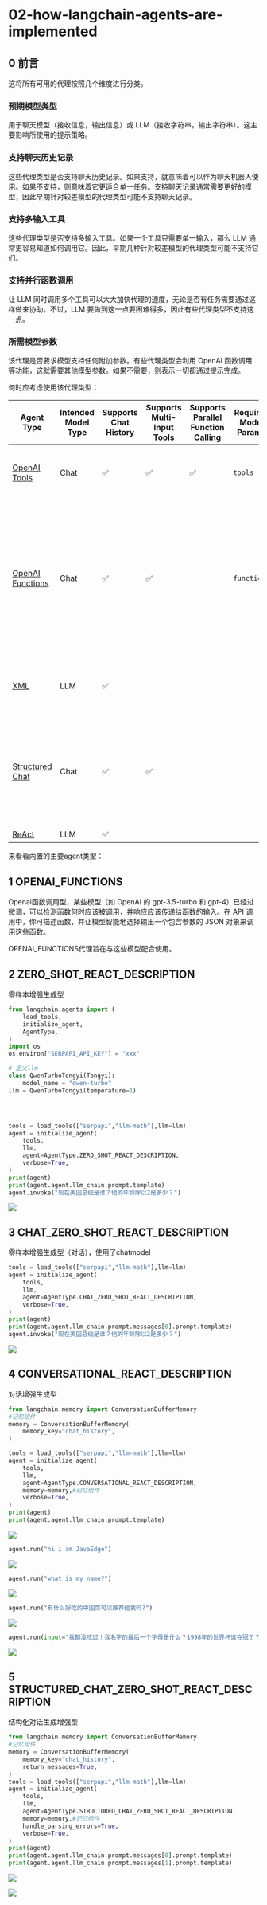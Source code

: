 # 02-how-langchain-agents-are-implemented

## 0 前言

这将所有可用的代理按照几个维度进行分类。

### 预期模型类型

用于聊天模型（接收信息，输出信息）或 LLM（接收字符串，输出字符串）。这主要影响所使用的提示策略。

### 支持聊天历史记录

这些代理类型是否支持聊天历史记录。如果支持，就意味着可以作为聊天机器人使用。如果不支持，则意味着它更适合单一任务。支持聊天记录通常需要更好的模型，因此早期针对较差模型的代理类型可能不支持聊天记录。

### 支持多输入工具

这些代理类型是否支持多输入工具。如果一个工具只需要单一输入，那么 LLM 通常更容易知道如何调用它。因此，早期几种针对较差模型的代理类型可能不支持它们。

### 支持并行函数调用

让 LLM 同时调用多个工具可以大大加快代理的速度，无论是否有任务需要通过这样做来协助。不过，LLM 要做到这一点要困难得多，因此有些代理类型不支持这一点。

### 所需模型参数

该代理是否要求模型支持任何附加参数。有些代理类型会利用 OpenAI 函数调用等功能，这就需要其他模型参数。如果不需要，则表示一切都通过提示完成。

何时应考虑使用该代理类型：

| Agent Type                                                   | Intended Model Type | Supports Chat History | Supports Multi-Input Tools | Supports Parallel Function Calling | Required Model Params | When to Use                                                  |
| ------------------------------------------------------------ | ------------------- | --------------------- | -------------------------- | ---------------------------------- | --------------------- | ------------------------------------------------------------ |
| [OpenAI Tools](https://js.langchain.com/v0.1/docs/modules/agents/agent_types/openai_tools_agent/) | Chat                | ✅                     | ✅                          | ✅                                  | `tools`               | 若使用的最新OpenAI model (1106+)                             |
| [OpenAI Functions](https://js.langchain.com/v0.1/docs/modules/agents/agent_types/openai_functions_agent/) | Chat                | ✅                     | ✅                          |                                    | `functions`           | 如果您使用的是 OpenAI 模型，或者是针对函数调用进行了微调并公开了与 OpenAI 相同函数参数的开源模型 |
| [XML](https://js.langchain.com/v0.1/docs/modules/agents/agent_types/xml/) | LLM                 | ✅                     |                            |                                    |                       | Anthropic模型或其他擅长 XML 的模型                           |
| [Structured Chat](https://js.langchain.com/v0.1/docs/modules/agents/agent_types/structured_chat/) | Chat                | ✅                     | ✅                          |                                    |                       | 如果您需要支持具有多个输入的工具，并且正在使用不支持函数调用的模型 |
| [ReAct](https://js.langchain.com/v0.1/docs/modules/agents/agent_types/react/) | LLM                 | ✅                     |                            |                                    |                       | 简化模型                                                     |

来看看内置的主要agent类型：

## 1 OPENAI_FUNCTIONS

Openai函数调用型，某些模型（如 OpenAI 的 gpt-3.5-turbo 和 gpt-4）已经过微调，可以检测函数何时应该被调用，并响应应该传递给函数的输入。在 API 调用中，你可描述函数，并让模型智能地选择输出一个包含参数的 JSON 对象来调用这些函数。

OPENAI_FUNCTIONS代理旨在与这些模型配合使用。

## 2 ZERO_SHOT_REACT_DESCRIPTION

零样本增强生成型

```python
from langchain.agents import (
    load_tools,
    initialize_agent,
    AgentType,
)
import os
os.environ["SERPAPI_API_KEY"] = "xxx"

# 定义llm
class QwenTurboTongyi(Tongyi):
    model_name = "qwen-turbo"
llm = QwenTurboTongyi(temperature=1)




tools = load_tools(["serpapi","llm-math"],llm=llm)
agent = initialize_agent(
    tools,
    llm,
    agent=AgentType.ZERO_SHOT_REACT_DESCRIPTION,
    verbose=True,
)
print(agent)
print(agent.agent.llm_chain.prompt.template)
agent.invoke("现在美国总统是谁？他的年龄除以2是多少？")
```



![](https://my-img.javaedge.com.cn/javaedge-blog/2024/06/523d5ab41fef3cf7a709cb23b743ac26.png)



## 3 CHAT_ZERO_SHOT_REACT_DESCRIPTION

零样本增强生成型（对话），使用了chatmodel

```python
tools = load_tools(["serpapi","llm-math"],llm=llm)
agent = initialize_agent(
    tools,
    llm,
    agent=AgentType.CHAT_ZERO_SHOT_REACT_DESCRIPTION,
    verbose=True,
)
print(agent)
print(agent.agent.llm_chain.prompt.messages[0].prompt.template)
agent.invoke("现在美国总统是谁？他的年龄除以2是多少？")
```



![](https://my-img.javaedge.com.cn/javaedge-blog/2024/06/736bfe538df5d91bc8f4ad4a55352efd.png)



## 4 CONVERSATIONAL_REACT_DESCRIPTION

对话增强生成型

```python
from langchain.memory import ConversationBufferMemory
#记忆组件
memory = ConversationBufferMemory(
    memory_key="chat_history",
)

tools = load_tools(["serpapi","llm-math"],llm=llm)
agent = initialize_agent(
    tools,
    llm,
    agent=AgentType.CONVERSATIONAL_REACT_DESCRIPTION,
    memory=memory,#记忆组件
    verbose=True,
)
print(agent)
print(agent.agent.llm_chain.prompt.template)
```



![](https://my-img.javaedge.com.cn/javaedge-blog/2024/06/d3558db0fd9eca4369d665fb945a6356.png)

```python
agent.run("hi i am JavaEdge")
```

![](https://my-img.javaedge.com.cn/javaedge-blog/2024/06/d03f63e3124715d9bedf21ab069b1b09.png)

```python
agent.run("what is my name?")
```

![](https://my-img.javaedge.com.cn/javaedge-blog/2024/06/6aad26a620cd6fee9d5c001a5396b918.png)

```python
agent.run("有什么好吃的中国菜可以推荐给我吗?")
```

![](https://my-img.javaedge.com.cn/javaedge-blog/2024/06/f08d14ad21f36656938a845b663569ba.png)

```python
agent.run(input="我都没吃过！我名字的最后一个字母是什么？1998年的世界杯谁夺冠了？")
```

![](https://my-img.javaedge.com.cn/javaedge-blog/2024/06/7703e26f80d9f7fbd3fc8fba6adb7bea.png)

## 5 STRUCTURED_CHAT_ZERO_SHOT_REACT_DESCRIPTION

结构化对话生成增强型

```python
from langchain.memory import ConversationBufferMemory
#记忆组件
memory = ConversationBufferMemory(
    memory_key="chat_history",
    return_messages=True,
)
tools = load_tools(["serpapi","llm-math"],llm=llm)
agent = initialize_agent(
    tools,
    llm,
    agent=AgentType.STRUCTURED_CHAT_ZERO_SHOT_REACT_DESCRIPTION,
    memory=memory,#记忆组件
    handle_parsing_errors=True,
    verbose=True,
)
print(agent)
print(agent.agent.llm_chain.prompt.messages[0].prompt.template)
print(agent.agent.llm_chain.prompt.messages[1].prompt.template)
```



![](https://my-img.javaedge.com.cn/javaedge-blog/2024/06/c90e6821165da540f3311af5385e62a7.png)



![](https://my-img.javaedge.com.cn/javaedge-blog/2024/06/0be9c5a29dd9a3b0596ed846e202cbc8.png)